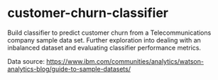 # customer-churn-classifier
Build classifier to predict customer churn from a Telecommunications company sample data set.  Further exploration into dealing with an inbalanced dataset and evaluating classifier performance metrics.

Data source: https://www.ibm.com/communities/analytics/watson-analytics-blog/guide-to-sample-datasets/

